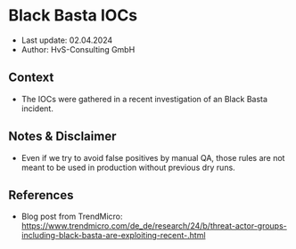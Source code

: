 # Black Basta IOCs
- Last update: 02.04.2024
- Author: HvS-Consulting GmbH

## Context
- The IOCs were gathered in a recent investigation of an Black Basta incident.

## Notes & Disclaimer
- Even if we try to avoid false positives by manual QA, those rules are not meant to be used in production without previous dry runs.

## References
- Blog post from TrendMicro: https://www.trendmicro.com/de_de/research/24/b/threat-actor-groups-including-black-basta-are-exploiting-recent-.html 
